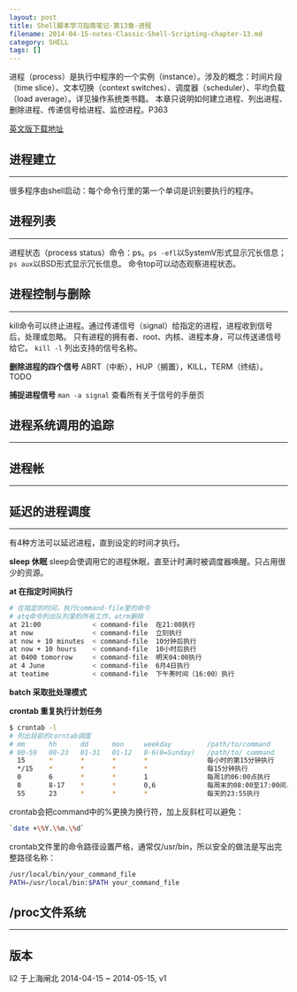 ```yaml
---
layout: post
title: Shell脚本学习指南笔记-第13章-进程
filename: 2014-04-15-notes-Classic-Shell-Scripting-chapter-13.md
category: SHELL
tags: []
---
```


进程（process）是执行中程序的一个实例（instance）。涉及的概念：时间片段（time slice）、文本切换（context switches）、调度器（scheduler）、平均负载（load average）。详见操作系统类书籍。
本章只说明如何建立进程、列出进程、删除进程、传递信号给进程、监控进程。P363
 
[英文版下载地址](http://files.cosmicduck.net/public_uploads/Classic_Shell_Scripting.pdf)
 
 
## 进程建立

------

很多程序由shell启动：每个命令行里的第一个单词是识别要执行的程序。
 
 
## 进程列表

------

进程状态（process status）命令：ps。`ps -efl`以SystemV形式显示冗长信息；`ps aux`以BSD形式显示冗长信息。
命令top可以动态观察进程状态。
 
 
## 进程控制与删除

------

kill命令可以终止进程。通过传递信号（signal）给指定的进程，进程收到信号后，处理或忽略。
只有进程的拥有者、root、内核、进程本身，可以传送递信号给它。
`kill -l` 列出支持的信号名称。
 
**删除进程的四个信号**
ABRT（中断），HUP（搁置），KILL，TERM（终结）。TODO
 
**捕捉进程信号**
`man -a signal` 查看所有关于信号的手册页
 
<!-- more --> 
 
## 进程系统调用的追踪

------
 
 
## 进程帐

------
 
 
## 延迟的进程调度

------

有4种方法可以延迟进程，直到设定的时间才执行。
 
**sleep 休眠**
sleep会使调用它的进程休眠，直至计时满时被调度器唤醒。只占用很少的资源。
 
**at 在指定时间执行**
 
```bash
# 在指定的时间，执行command-file里的命令
# atq命令列出队列里的所有工作，atrm删除
at 21:00             < command-file  在21:00执行
at now               < command-file  立刻执行
at now + 10 minutes  < command-file  10分钟后执行
at now + 10 hours    < command-file  10小时后执行
at 0400 tomorrow     < command-file  明天04:00执行
at 4 June            < command-file  6月4日执行
at teatime           < command-file  下午茶时间（16:00）执行
```
 
**batch 采取批处理模式**
 
**crontab 重复执行计划任务**
 
```bash
$ crontab -l
# 列出目前的corntab调度
# mm      hh      dd      mon     weekday         /path/to/command
# 00-59   00-23   01-31   01-12   0-6(0=Sunday)   /path/to/ command            
  15      *       *       *       *               每小时的第15分钟执行
  */15    *       *       *       *               每15分钟执行
  0       6       *       *       1               每周1的06:00点执行
  0       8-17    *       *       0,6             每周末的08:00至17:00间，每小时执行一次
  55      23      *       *       *               每天的23:55执行
```
 
crontab会把command中的%更换为换行符，加上反斜杠可以避免：
 
```bash
`date +\%Y.\%m.\%d`
```
 
crontab文件里的命令路径设置严格，通常仅/usr/bin，所以安全的做法是写出完整路径名称：
 
```bash
/usr/local/bin/your_command_file
PATH=/usr/local/bin:$PATH your_command_file
``` 
 
 
## /proc文件系统

------


## 版本

li2 于上海闸北 
2014-04-15 ~ 2014-05-15, v1
